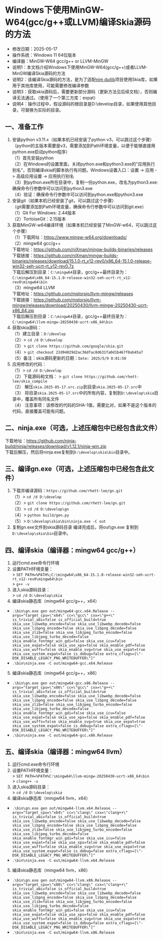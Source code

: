 # Windows下使用MinGW-W64(gcc/g++或LLVM)编译Skia源码的方法 - 修改日期：2025-05-17 - 操作系统：Windows 11 64位版本 - 编译器：MinGW-W64 gcc/g++ or LLVM-MinGW - 说明1：本文档介绍Windows下使用MinGW-W64(gcc/g++)或者LLVM-MinGW编译Skia源码的方法 - 说明2：该编译Skia源码的方法，是为了适配[nim duilib](https://github.com/rhett-lee/nim_duilib)项目使用Skia库，如果用于其他库使用，可能需要修改编译参数 - 说明3：获取skia源码后，需要更新部分源码（更新方法见后续文档），否则编译无法通过。（使用了一个第三方库：expat） - 说明4：操作过程中，假设源码的根目录是D:\develop目录，如果使用其他目录，可替换为实际的目录。## 一、准备工作1. 安装python v3.11.x（如果本机已经安装了python v3，可以跳过这个步骤）    （python的主版本需要是v3，需要添加到Path环境变量，以便于能够直接用python.exe启动python程序）    （1）首先安装python    （2）在Windows的设置里面，关闭python.exe和python3.exe的"应用执行别名"，否则编译skia的脚本执行有问题。Windows设置入口：设置 -> 应用 -> 高级应用设置 -> 应用执行别名    （3）到python.exe所在目录中，复制一份python.exe，改名为python3.exe: 确保命令行参数中可以访问到python3.exe   （4）验证：确保命令行参数中可以访问到python.exe和python3.exe    2. 安装git（如果本机已经安装了git，可以跳过这个步骤）    （git需要添加到Path环境变量，确保命令行参数中可以访问到git.exe）    （1）Git For Windows: 2.44版本    （2）TortoiseGit：2.15版本    3. 获取MinGW-w64编译环境（如果本机已经安装了MinGW-w64，可以跳过这个步骤）    （1）下载网址：https://www.mingw-w64.org/downloads/    （2）mingw64 gcc/g++         下载地址：https://github.com/niXman/mingw-builds-binaries/releases         下载链接：https://github.com/niXman/mingw-builds-binaries/releases/download/15.1.0-rt_v12-rev0/x86_64-15.1.0-release-win32-seh-ucrt-rt_v12-rev0.7z         下载后解压到目录：`C:\mingw64`目录，gcc/g++最终目录为：`C:\mingw64\x86_64-15.1.0-release-win32-seh-ucrt-rt_v12-rev0\mingw64\bin`    （3）mingw64 LLVM         下载地址：https://github.com/mstorsjo/llvm-mingw/releases         下载链接：https://github.com/mstorsjo/llvm-mingw/releases/download/20250430/llvm-mingw-20250430-ucrt-x86_64.zip         下载后解压到目录：`C:\mingw64`目录，gcc/g++最终目录为：`C:\mingw64\llvm-mingw-20250430-ucrt-x86_64\bin`    4. 获取skia源码：    （1）建立目录：`D:\develop`    （2）\> `cd /d D:\develop`    （3）\> `git clone https://github.com/google/skia.git`    （4）\> `git checkout 22d94029d2ac36dfac8d631fa0d1b467f0ab45a7`    （5）备注：skia源码更新的日期：`Date: 2025/5/9 8:01:50`     5. 应用修改的代码：    （1）\> `cd /d D:\develop`    （2）下载源码和文档： \> `git clone https://github.com/rhett-lee/skia_compile`    （2） 解压`skia.2025-05-17.src.zip`到目录`skia.2025-05-17.src`中    （3） 将目录`skia.2025-05-17.src`中的所有内容，复制到`D:\develop\skia`目录中，覆盖所有同名文件    （4） 注意事项：该修改的代码的SHA-1值，需要比对，如果不是这个版本的代码，直接覆盖可能有问题。    ## 二、ninja.exe（可选，上述压缩包中已经包含此文件）   下载地址：https://github.com/ninja-build/ninja/releases/download/v1.12.1/ninja-win.zip       下载后解压，然后将ninja.exe复制到`D:\develop\skia\bin`目录中。   ## 三、编译gn.exe（可选，上述压缩包中已经包含此文件）1. 下载并编译源码：`https://github.com/rhett-lee/gn.git`    （1）\> `cd /d D:\develop`    （2）\> `git clone https://github.com/rhett-lee/gn.git`    （3）\> `cd /d D:\develop\gn`    （4）\> `python build/gen.py`    （5）\> `D:\develop\skia\bin\ninja.exe -C out`    2. 复制gn.exe文件到skia源码目录   编译完成后，将out\gn.exe 复制到`D:\develop\skia\bin`目录中。## 四、编译skia（编译器：mingw64 gcc/g++）1. 运行cmd.exe命令行环境 2. 设置PATH环境变量：    \> `SET PATH=%PATH%;C:\mingw64\x86_64-15.1.0-release-win32-seh-ucrt-rt_v12-rev0\mingw64\bin`    \> `g++ -v` 3. 进入skia源码目录：    \> `cd /d D:\develop\skia` 4. 编译skia静态库（mingw64 gcc/g++，x64）     - `.\bin\gn.exe gen out/mingw64-gcc.x64.Release --args="target_cpu=\"x64\" cc=\"gcc\" cxx=\"g++\" is_trivial_abi=false is_official_build=true skia_use_libwebp_encode=false skia_use_libwebp_decode=false skia_use_libpng_encode=false skia_use_libpng_decode=false skia_use_zlib=false skia_use_libjpeg_turbo_encode=false skia_use_libjpeg_turbo_decode=false skia_enable_fontmgr_win_gdi=false skia_use_icu=false skia_use_expat=false skia_use_xps=false skia_enable_pdf=false skia_use_wuffs=false skia_enable_svg=true skia_use_expat=true skia_use_system_expat=false is_debug=false extra_cflags=[\"-DSK_DISABLE_LEGACY_PNG_WRITEBUFFER\"]"`     - `.\bin\ninja.exe -C out/mingw64-gcc.x64.Release`5. 编译skia静态库（mingw64 gcc/g++，x86）     - `.\bin\gn.exe gen out/mingw64-gcc.x86.Release --args="target_cpu=\"x86\" cc=\"gcc\" cxx=\"g++\" is_trivial_abi=false is_official_build=true skia_use_libwebp_encode=false skia_use_libwebp_decode=false skia_use_libpng_encode=false skia_use_libpng_decode=false skia_use_zlib=false skia_use_libjpeg_turbo_encode=false skia_use_libjpeg_turbo_decode=false skia_enable_fontmgr_win_gdi=false skia_use_icu=false skia_use_expat=false skia_use_xps=false skia_enable_pdf=false skia_use_wuffs=false skia_enable_svg=true skia_use_expat=true skia_use_system_expat=false is_debug=false extra_cflags=[\"-DSK_DISABLE_LEGACY_PNG_WRITEBUFFER\"]"`     - `.\bin\ninja.exe -C out/mingw64-gcc.x86.Release`    ## 五、编译skia（编译器：mingw64 llvm）    1. 运行cmd.exe命令行环境 2. 设置PATH环境变量：    \> `SET PATH=%PATH%C:\mingw64\llvm-mingw-20250430-ucrt-x86_64\bin`    \> `clang++ -v` 3. 进入skia源码目录：    \> `cd /d D:\develop\skia`     4. 编译skia静态库（mingw64 llvm，x64）     - `.\bin\gn.exe gen out/mingw64-llvm.x64.Release --args="target_cpu=\"x64\" cc=\"clang\" cxx=\"clang++\" is_trivial_abi=false is_official_build=true skia_use_libwebp_encode=false skia_use_libwebp_decode=false skia_use_libpng_encode=false skia_use_libpng_decode=false skia_use_zlib=false skia_use_libjpeg_turbo_encode=false skia_use_libjpeg_turbo_decode=false skia_enable_fontmgr_win_gdi=false skia_use_icu=false skia_use_expat=false skia_use_xps=false skia_enable_pdf=false skia_use_wuffs=false skia_enable_svg=true skia_use_expat=true skia_use_system_expat=false is_debug=false extra_cflags=[\"-DSK_DISABLE_LEGACY_PNG_WRITEBUFFER\"]"`     - `.\bin\ninja.exe -C out/mingw64-llvm.x64.Release`5. 编译skia静态库（mingw64 llvm，x86）     - `.\bin\gn.exe gen out/mingw64-llvm.x86.Release --args="target_cpu=\"x86\" cc=\"clang\" cxx=\"clang++\" is_trivial_abi=false is_official_build=true skia_use_libwebp_encode=false skia_use_libwebp_decode=false skia_use_libpng_encode=false skia_use_libpng_decode=false skia_use_zlib=false skia_use_libjpeg_turbo_encode=false skia_use_libjpeg_turbo_decode=false skia_enable_fontmgr_win_gdi=false skia_use_icu=false skia_use_expat=false skia_use_xps=false skia_enable_pdf=false skia_use_wuffs=false skia_enable_svg=true skia_use_expat=true skia_use_system_expat=false is_debug=false extra_cflags=[\"-DSK_DISABLE_LEGACY_PNG_WRITEBUFFER\"]"`     - `.\bin\ninja.exe -C out/mingw64-llvm.x86.Release`    